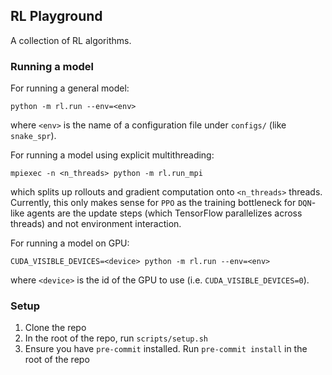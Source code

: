 ## RL Playground

A collection of RL algorithms.

### Running a model

For running a general model:
```
python -m rl.run --env=<env>
```
where `<env>` is the name of a configuration file under `configs/` (like `snake_spr`).

For running a model using explicit multithreading:
```
mpiexec -n <n_threads> python -m rl.run_mpi
```
which splits up rollouts and gradient computation onto `<n_threads>` threads. Currently, this only makes sense for `PPO` as the training bottleneck for `DQN`-like agents are the update steps (which TensorFlow parallelizes across threads) and not environment interaction.

For running a model on GPU:
```
CUDA_VISIBLE_DEVICES=<device> python -m rl.run --env=<env>
```
where `<device>` is the id of the GPU to use (i.e. `CUDA_VISIBLE_DEVICES=0`).

### Setup
1. Clone the repo
2. In the root of the repo, run `scripts/setup.sh`
3. Ensure you have `pre-commit` installed. Run `pre-commit install` in the root of the repo
